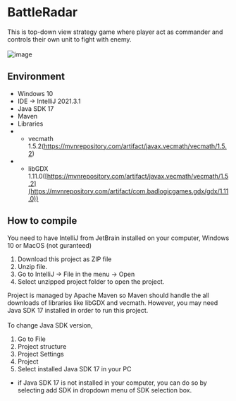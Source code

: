 # BattleRadar

This is top-down view strategy game where player act as commander and controls their own unit to fight with enemy. 
<br>
<br>
![image](https://user-images.githubusercontent.com/71058334/190539751-d4ff6011-080b-4f5d-8f86-ff36c69ba8c7.png)

## Environment
- Windows 10
- IDE -> IntelliJ 2021.3.1
- Java SDK 17
- Maven
- Libraries 
- - vecmath 1.5.2(https://mvnrepository.com/artifact/javax.vecmath/vecmath/1.5.2)
- - libGDX 1.11.0([https://mvnrepository.com/artifact/javax.vecmath/vecmath/1.5.2](https://mvnrepository.com/artifact/com.badlogicgames.gdx/gdx/1.11.0))

## How to compile
You need to have IntelliJ from JetBrain installed on your computer, Windows 10 or MacOS (not guranteed) 
<br>
1. Download this project as ZIP file
2. Unzip file.
3. Go to IntelliJ -> File in the menu -> Open
4. Select unzipped project folder to open the project.

Project is managed by Apache Maven so Maven should handle the all downloads of libraries like libGDX and vecmath. However, you may need Java SDK 17 installed in order to run this project.
<br>
<br>
To change Java SDK version,
1. Go to File
2. Project structure
3. Project Settings
4. Project
5. Select installed Java SDK 17 in your PC
- if Java SDK 17 is not installed in your computer, you can do so by selecting add SDK in dropdown menu of SDK selection box.
